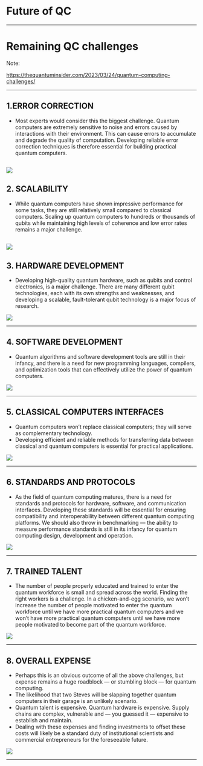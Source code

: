 # Future of QC

---

# Remaining QC challenges

Note:

https://thequantuminsider.com/2023/03/24/quantum-computing-challenges/

---

## 1.ERROR CORRECTION

* Most experts would consider this the biggest challenge. Quantum computers are extremely sensitive to noise and errors caused by interactions with their environment. This can cause errors to accumulate and degrade the quality of computation. Developing reliable error correction techniques is therefore essential for building practical quantum computers.

![](../images/13-pexels-george-becker-374918.jpg)
---

## 2. SCALABILITY

* While quantum computers have shown impressive performance for some tasks, they are still relatively small compared to classical computers. Scaling up quantum computers to hundreds or thousands of qubits while maintaining high levels of coherence and low error rates remains a major challenge.

![](../images/14-pexels-matthew-barra-813011.jpg)
---

## 3. HARDWARE DEVELOPMENT

* Developing high-quality quantum hardware, such as qubits and control electronics, is a major challenge. There are many different qubit technologies, each with its own strengths and weaknesses, and developing a scalable, fault-tolerant qubit technology is a major focus of research.

![](../images/15-pexels-miguel-á-padriñán-343457.jpg)

---

## 4. SOFTWARE DEVELOPMENT
 
*  Quantum algorithms and software development tools are still in their infancy, and there is a need for new programming languages, compilers, and optimization tools that can effectively utilize the power of quantum computers.

![](../images/16-pexels-luis-gomes-546819.jpg)

---

## 5. CLASSICAL COMPUTERS INTERFACES
 
* Quantum computers won’t replace classical computers; they will serve as complementary technology. 
* Developing efficient and reliable methods for transferring data between classical and quantum computers is essential for practical applications.

![](../images/17-pexels-anete-lusina-4792733.jpg)

---

## 6. STANDARDS AND PROTOCOLS
 
*  As the field of quantum computing matures, there is a need for standards and protocols for hardware, software, and communication interfaces. Developing these standards will be essential for ensuring compatibility and interoperability between different quantum computing platforms. We should also throw in benchmarking — the ability to measure performance standards is still in its infancy for quantum computing design, development and operation.

![](../images/18-standards.png)

---

## 7. TRAINED TALENT

* The number of people properly educated and trained to enter the quantum workforce is small and spread across the world. Finding the right workers is a challenge. In a chicken-and-egg scenario, we won’t increase the number of people motivated to enter the quantum workforce until we have more practical quantum computers and we won’t have more practical quantum computers until we have more people motivated to become part of the quantum workforce.

![](../images/12-pexels-cottonbro-studio-3662762.jpg)

---

## 8. OVERALL EXPENSE

* Perhaps this is an obvious outcome of all the above challenges, but expense remains a huge roadblock — or stumbling block — for quantum computing. 
* The likelihood that two Steves will be slapping together quantum computers in their garage is an unlikely scenario. 
* Quantum talent is expensive. Quantum hardware is expensive. Supply chains are complex, vulnerable and — you guessed it — expensive to establish and maintain. 
* Dealing with these expenses and finding investments to offset these costs will likely be a standard duty of institutional scientists and commercial entrepreneurs for the foreseeable future.

![](../images/19-twosteves.png)

---


